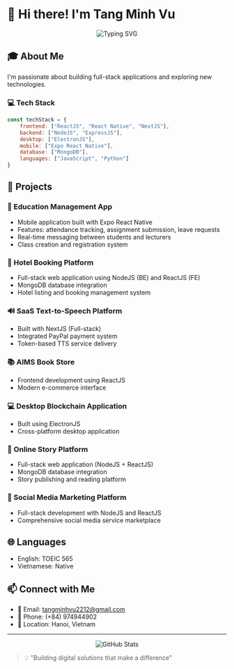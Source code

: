# 👋 Hi there! I'm Tang Minh Vu

<div align="center">
  <img src="https://readme-typing-svg.herokuapp.com?font=Fira+Code&duration=3000&pause=1000&center=true&vCenter=true&width=435&lines=Full+Stack+Developer;Software+Engineering+Student;Always+learning+new+things" alt="Typing SVG" />
</div>

## 🎓 About Me

I'm passionate about building full-stack applications and exploring new technologies.

### 💻 Tech Stack

```javascript
const techStack = {
    frontend: ["ReactJS", "React Native", "NextJS"],
    backend: ["NodeJS", "ExpressJS"],
    desktop: ["ElectronJS"],
    mobile: ["Expo React Native"],
    database: ["MongoDB"],
    languages: ["JavaScript", "Python"]
}
```

## 🚀 Projects

### 📱 Education Management App
- Mobile application built with Expo React Native
- Features: attendance tracking, assignment submission, leave requests
- Real-time messaging between students and lecturers
- Class creation and registration system

### 🏨 Hotel Booking Platform
- Full-stack web application using NodeJS (BE) and ReactJS (FE)
- MongoDB database integration
- Hotel listing and booking management system

### 🔊 SaaS Text-to-Speech Platform
- Built with NextJS (Full-stack)
- Integrated PayPal payment system
- Token-based TTS service delivery

### 📚 AIMS Book Store
- Frontend development using ReactJS
- Modern e-commerce interface

### 💻 Desktop Blockchain Application
- Built using ElectronJS
- Cross-platform desktop application

### 📖 Online Story Platform
- Full-stack web application (NodeJS + ReactJS)
- MongoDB database integration
- Story publishing and reading platform

### 🚀 Social Media Marketing Platform
- Full-stack development with NodeJS and ReactJS
- Comprehensive social media service marketplace

## 🌐 Languages
- English: TOEIC 565
- Vietnamese: Native

## 📫 Connect with Me
- 📧 Email: tangminhvu2212@gmail.com
- 📱 Phone: (+84) 974944902
- 📍 Location: Hanoi, Vietnam

---

<div align="center">
  <img src="https://github-readme-stats.vercel.app/api?username=YOUR_GITHUB_USERNAME&show_icons=true&theme=radical" alt="GitHub Stats" />
</div>

> 💡 "Building digital solutions that make a difference"